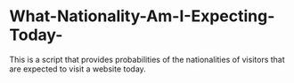 # What-Nationality-Am-I-Expecting-Today-
This is a script that provides probabilities of the nationalities of visitors that are expected to visit a website today. 
